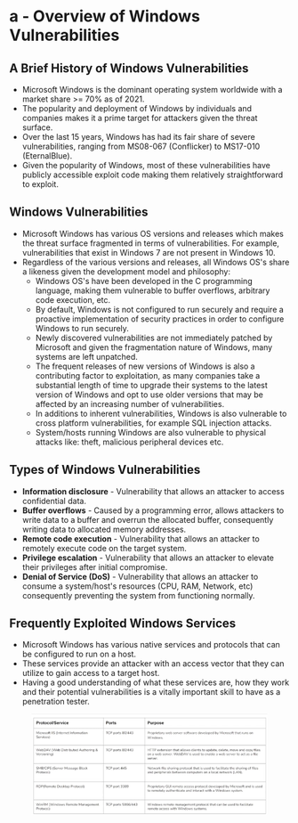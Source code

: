 # a - Overview of Windows Vulnerabilities

## **A Brief History of Windows Vulnerabilities**

* Microsoft Windows is the dominant operating system worldwide with a market share >= 70% as of 2021.
* The popularity and deployment of Windows by individuals and companies makes it a prime target for attackers given the threat surface.
* Over the last 15 years, Windows has had its fair share of severe vulnerabilities, ranging from MS08-067 (Conflicker) to MS17-010 (EternalBlue).
* Given the popularity of Windows, most of these vulnerabilities have publicly accessible exploit code making them relatively straightforward to exploit.

## **Windows Vulnerabilities**

* Microsoft Windows has various OS versions and releases which makes the threat surface fragmented in terms of vulnerabilities. For example, vulnerabilities that exist in Windows 7 are not present in Windows 10.
* Regardless of the various versions and releases, all Windows OS's share a likeness given the development model and philosophy:
  * Windows OS's have been developed in the C programming language, making them vulnerable to buffer overflows, arbitrary code execution, etc.
  * By default, Windows is not configured to run securely and require a proactive implementation of security practices in order to configure Windows to run securely.
  * Newly discovered vulnerabilities are not immediately patched by Microsoft and given the fragmentation nature of Windows, many systems are left unpatched.
  * The frequent releases of new versions of Windows is also a contributing factor to exploitation, as many companies take a substantial length of time to upgrade their systems to the latest version of Windows and opt to use older versions that may be affected by an increasing number of vulnerabilities.
  * In additions to inherent vulnerabilities, Windows is also vulnerable to cross platform vulnerabilities, for example SQL injection attacks.
  * System/hosts running Windows are also vulnerable to physical attacks like: theft, malicious peripheral devices etc.

## **Types of Windows Vulnerabilities**

* **Information disclosure** - Vulnerability that allows an attacker to access confidential data.
* **Buffer overflows** - Caused by a programming error, allows attackers to write data to a buffer and overrun the allocated buffer, consequently writing data to allocated memory addresses.
* **Remote code execution** - Vulnerability that allows an attacker to remotely execute code on the target system.
* **Privilege escalation** - Vulnerability that allows an attacker to elevate their privileges after initial compromise.
* **Denial of Service (DoS)** - Vulnerability that allows an attacker to consume a system/host's resources (CPU, RAM, Network, etc) consequently preventing the system from functioning normally.

## Frequently Exploited Windows Services

* Microsoft Windows has various native services and protocols that can be configured to run on a host.
* These services provide an attacker with an access vector that they can utilize to gain access to a target host.
* Having a good understanding of what these services are, how they work and their potential vulnerabilities is a vitally important skill to have as a penetration tester.

<figure><img src="../../../.gitbook/assets/image (17) (1) (1).png" alt=""><figcaption></figcaption></figure>



